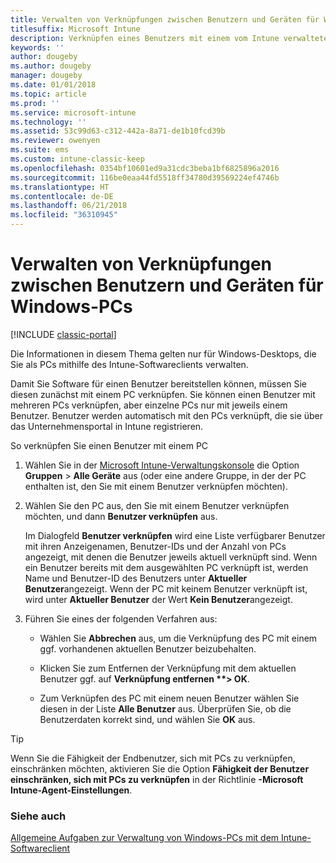 ```yaml
---
title: Verwalten von Verknüpfungen zwischen Benutzern und Geräten für Windows-PCs
titlesuffix: Microsoft Intune
description: Verknüpfen eines Benutzers mit einem vom Intune verwalteten Windows-PC.
keywords: ''
author: dougeby
ms.author: dougeby
manager: dougeby
ms.date: 01/01/2018
ms.topic: article
ms.prod: ''
ms.service: microsoft-intune
ms.technology: ''
ms.assetid: 53c99d63-c312-442a-8a71-de1b10fcd39b
ms.reviewer: owenyen
ms.suite: ems
ms.custom: intune-classic-keep
ms.openlocfilehash: 0354bf10601ed9a31cdc3beba1bf6825896a2016
ms.sourcegitcommit: 116be0eaa44fd5518ff34780d39569224ef4746b
ms.translationtype: HT
ms.contentlocale: de-DE
ms.lasthandoff: 06/21/2018
ms.locfileid: "36310945"
---
```

# <a name="manage-user-device-linking-for-windows-pcs"></a>Verwalten von Verknüpfungen zwischen Benutzern und Geräten für Windows-PCs

[!INCLUDE [classic-portal](includes/classic-portal.md)]

Die Informationen in diesem Thema gelten nur für Windows-Desktops, die Sie als PCs mithilfe des Intune-Softwareclients verwalten. 

Damit Sie Software für einen Benutzer bereitstellen können, müssen Sie diesen zunächst mit einem PC verknüpfen. Sie können einen Benutzer mit mehreren PCs verknüpfen, aber einzelne PCs nur mit jeweils einem Benutzer. Benutzer werden automatisch mit den PCs verknüpft, die sie über das Unternehmensportal in Intune registrieren.

So verknüpfen Sie einen Benutzer mit einem PC

1. Wählen Sie in der [Microsoft Intune-Verwaltungskonsole](https://manage.microsoft.com/) die Option **Gruppen** &gt; **Alle Geräte** aus (oder eine andere Gruppe, in der der PC enthalten ist, den Sie mit einem Benutzer verknüpfen möchten).

2. Wählen Sie den PC aus, den Sie mit einem Benutzer verknüpfen möchten, und dann **Benutzer verknüpfen** aus.

   Im Dialogfeld **Benutzer verknüpfen** wird eine Liste verfügbarer Benutzer mit ihren Anzeigenamen, Benutzer-IDs und der Anzahl von PCs angezeigt, mit denen die Benutzer jeweils aktuell verknüpft sind. Wenn ein Benutzer bereits mit dem ausgewählten PC verknüpft ist, werden Name und Benutzer-ID des Benutzers unter **Aktueller Benutzer**angezeigt. Wenn der PC mit keinem Benutzer verknüpft ist, wird unter **Aktueller Benutzer** der Wert **Kein Benutzer**angezeigt.

3. Führen Sie eines der folgenden Verfahren aus:

   - Wählen Sie **Abbrechen** aus, um die Verknüpfung des PC mit einem ggf. vorhandenen aktuellen Benutzer beizubehalten.

   - Klicken Sie zum Entfernen der Verknüpfung mit dem aktuellen Benutzer ggf. auf <strong>Verknüpfung entfernen **&gt; OK</strong>.

   - Zum Verknüpfen des PC mit einem neuen Benutzer wählen Sie diesen in der Liste **Alle Benutzer** aus. Überprüfen Sie, ob die Benutzerdaten korrekt sind, und wählen Sie **OK** aus.

> [!TIP]
> Wenn Sie die Fähigkeit der Endbenutzer, sich mit PCs zu verknüpfen, einschränken möchten, aktivieren Sie die Option **Fähigkeit der Benutzer einschränken, sich mit PCs zu verknüpfen** in der Richtlinie **-Microsoft Intune-Agent-Einstellungen**.

### <a name="see-also"></a>Siehe auch

[Allgemeine Aufgaben zur Verwaltung von Windows-PCs mit dem Intune-Softwareclient](common-windows-pc-management-tasks-with-the-microsoft-intune-computer-client.md)